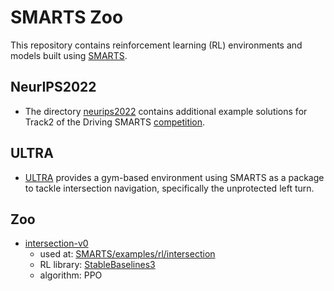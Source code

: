 # SMARTS Zoo
This repository contains reinforcement learning (RL) environments and models built using [SMARTS](https://github.com/huawei-noah/SMARTS).

## NeurIPS2022
+ The directory [neurips2022](./neurips2022/) contains additional example solutions for Track2 of the Driving SMARTS [competition](https://codalab.lisn.upsaclay.fr/competitions/6618).

## ULTRA
+ [ULTRA](./ultra/) provides a gym-based environment using SMARTS as a package to tackle intersection navigation, specifically the unprotected left turn.

## Zoo
+ [intersection-v0](./intersection-v0)
    + used at: [SMARTS/examples/rl/intersection](https://github.com/huawei-noah/SMARTS/tree/develop/examples/rl/intersection)
    + RL library: [StableBaselines3](https://github.com/DLR-RM/stable-baselines3)
    + algorithm: PPO
